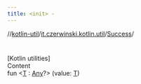 ```yaml
---
title: <init> -
---
```

//[kotlin-util](../../index.md)/[it.czerwinski.kotlin.util](../index.md)/[Success](index.md)/[<init>](-init-.md)



# <init>  
[Kotlin utilities]  
Content  
fun <[T](index.md) : [Any](https://kotlinlang.org/api/latest/jvm/stdlib/kotlin/-any/index.html)?> [<init>](-init-.md)(value: [T](index.md))  



